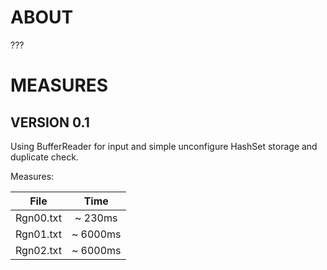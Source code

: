 # ABOUT

???

# MEASURES

## VERSION 0.1

Using BufferReader for input and simple unconfigure HashSet storage and 
duplicate check.

Measures:

| File          | Time          |
|:-------------:|:-------------:|
| Rgn00.txt     | ~ 230ms       |
| Rgn01.txt     | ~ 6000ms      |
| Rgn02.txt     | ~ 6000ms      |